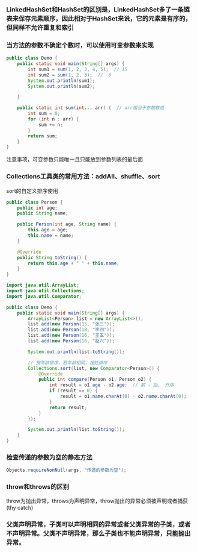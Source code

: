### LinkedHashSet和HashSet的区别是，LinkedHashSet多了一条链表来保存元素顺序，因此相对于HashSet来说，它的元素是有序的，但同样不允许重复和索引



### 当方法的参数不确定个数时，可以使用可变参数来实现

```java
public class Demo {
    public static void main(String[] args) {
        int sum1 = sum(1, 2, 3, 4, 5);  // 15
        int sum2 = sum(1, 2, 3);  //  6
        System.out.println(sum1);
        System.out.println(sum2);

    }

    public static int sum(int... arr) {  // arr相当于参数数组
        int sum = 0;
        for (int n : arr) {
            sum += n;
        }
        return sum;
    }
}
```

注意事项，可变参数只能唯一且只能放到参数列表的最后面



### Collections工具类的常用方法：addAll、shuffle、sort

sort的自定义排序使用

```java
public class Person {
    public int age;
    public String name;

    public Person(int age, String name) {
        this.age = age;
        this.name = name;
    }

    @Override
    public String toString() {
        return this.age + " " + this.name;
    }
}

```

```java
import java.util.ArrayList;
import java.util.Collections;
import java.util.Comparator;

public class Demo {
    public static void main(String[] args) {
        ArrayList<Person> list = new ArrayList<>();
        list.add(new Person(15, "张三"));
        list.add(new Person(18, "李四"));
        list.add(new Person(16, "王五"));
        list.add(new Person(16, "赵六"));

        System.out.println(list.toString());

        // 按年龄排序，若年龄相同，按姓排序
        Collections.sort(list, new Comparator<Person>() {
            @Override
            public int compare(Person o1, Person o2) {
                int result = o1.age - o2.age;  // 前 - 后， 升序
                if (result == 0) {
                    result = o1.name.charAt(0) - o2.name.charAt(0);
                }
                return result;
            }
        });

        System.out.println(list.toString());
    }
}

```

### 检查传递的参数为空的静态方法

```java
Objects.requireNonNull(args, "传递的参数为空");
```

### throw和throws的区别

throw为抛出异常，throws为声明异常，throw抛出的异常必须被声明或者捕获(thy catch)

### 父类声明异常，子类可以声明相同的异常或者父类异常的子类，或者不声明异常。父类不声明异常，那么子类也不能声明异常，只能抛出异常。